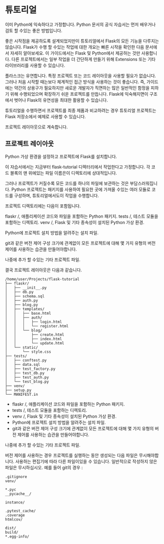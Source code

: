 # 튜토리얼

이미 Python에 익숙하다고 가정합니다. Python 문서의 공식 자습서는 먼저 배우거나 검토 할 수있는 좋은 방법입니다.

좋은 시작점을 제공하도록 설계되었지만이 튜토리얼에서 Flask의 모든 기능을 다루지는 않습니다. Flask가 수행 할 수있는 작업에 대한 개요는 빠른 시작을 확인한 다음 문서에서 자세히 알아보세요. 이 가이드에서는 Flask 및 Python에서 제공하는 것만 사용합니다. 다른 프로젝트에서는 일부 작업을 더 간단하게 만들기 위해 Extensions 또는 기타 라이브러리를 사용할 수 있습니다.

플라스크는 유연합니다. 특정 프로젝트 또는 코드 레이아웃을 사용할 필요가 없습니다. 그러나 처음 시작할 때는보다 체계적인 접근 방식을 사용하는 것이 좋습니다. 즉, 가이드에는 약간의 상용구가 필요하지만 새로운 개발자가 직면하는 많은 일반적인 함정을 피하기 위해 수행되었으며 확장하기 쉬운 프로젝트를 만듭니다. Flask에 익숙해지면이 구조에서 벗어나 Flask의 유연성을 최대한 활용할 수 있습니다.

튜토리얼을 수행하면서 프로젝트를 최종 제품과 비교하려는 경우 튜토리얼 프로젝트는 Flask 저장소에서 예제로 사용할 수 있습니다.

프로젝트 레이아웃으로 계속합니다.

## 프로젝트 레이아웃

Python 가상 환경을 설정하고 프로젝트에 Flask를 설치합니다.

이 자습서에서는 지금부터 flask-tutorial 디렉터리에서 작업한다고 가정합니다. 각 코드 블록의 맨 위에있는 파일 이름은이 디렉토리에 상대적입니다.

그러나 프로젝트가 커질수록 모든 코드를 하나의 파일에 보관하는 것은 부담스러워집니다. Python 프로젝트는 패키지를 사용하여 필요한 곳에 가져올 수있는 여러 모듈로 코드를 구성하며, 튜토리얼에서도이 작업을 수행합니다.

프로젝트 디렉토리에는 다음이 포함됩니다.

flaskr /, 애플리케이션 코드와 파일을 포함하는 Python 패키지.
tests /, 테스트 모듈을 포함하는 디렉토리.
venv /, Flask 및 기타 종속성이 설치된 Python 가상 환경.

Python에 프로젝트 설치 방법을 알려주는 설치 파일.

git과 같은 버전 제어 구성 크기에 관계없이 모든 프로젝트에 대해 몇 가지 유형의 버전 제어를 사용하는 습관을 만들어야합니다.

나중에 추가 할 수있는 기타 프로젝트 파일.

결국 프로젝트 레이아웃은 다음과 같습니다.

```
/home/user/Projects/flask-tutorial
├── flaskr/
│   ├── __init__.py
│   ├── db.py
│   ├── schema.sql
│   ├── auth.py
│   ├── blog.py
│   ├── templates/
│   │   ├── base.html
│   │   ├── auth/
│   │   │   ├── login.html
│   │   │   └── register.html
│   │   └── blog/
│   │       ├── create.html
│   │       ├── index.html
│   │       └── update.html
│   └── static/
│       └── style.css
├── tests/
│   ├── conftest.py
│   ├── data.sql
│   ├── test_factory.py
│   ├── test_db.py
│   ├── test_auth.py
│   └── test_blog.py
├── venv/
├── setup.py
└── MANIFEST.in
```

- flaskr /, 애플리케이션 코드와 파일을 포함하는 Python 패키지.
- tests /, 테스트 모듈을 포함하는 디렉토리.
- venv /, Flask 및 기타 종속성이 설치된 Python 가상 환경.
- Python에 프로젝트 설치 방법을 알려주는 설치 파일.
- git과 같은 버전 제어 구성 크기에 관계없이 모든 프로젝트에 대해 몇 가지 유형의 버전 제어를 사용하는 습관을 만들어야합니다.

나중에 추가 할 수있는 기타 프로젝트 파일.


버전 제어를 사용하는 경우 프로젝트를 실행하는 동안 생성되는 다음 파일은 무시해야합니다. 사용하는 편집기에 따라 다른 파일이있을 수 있습니다. 일반적으로 작성하지 않은 파일은 무시하십시오. 예를 들어 git의 경우 :

```
.gitignore
venv/

*.pyc
__pycache__/

instance/

.pytest_cache/
.coverage
htmlcov/

dist/
build/
*.egg-info/
```